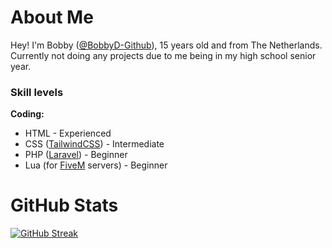 
# About Me

Hey! I'm Bobby ([@BobbyD-Github](https://github.com/BobbyD-Github)), 15 years old and from The Netherlands.  
Currently not doing any projects due to me being in my high school senior year.

### Skill levels
**Coding:**
- HTML - Experienced
- CSS ([TailwindCSS](https://tailwindcss.com)) - Intermediate
- PHP ([Laravel](https://laravel.com)) - Beginner
- Lua (for [FiveM](https://fivem.net) servers) - Beginner

# GitHub Stats

[![GitHub Streak](https://github-readme-streak-stats.herokuapp.com?user=BobbyD-Github&theme=vue-dark&hide_border=true&date_format=j%20M%5B%20Y%5D)](https://git.io/streak-stats)
